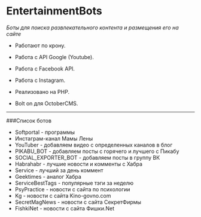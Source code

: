 # EntertainmentBots
_Боты для поиска развлекательного контента и размещения его на сайте_

* Работают по крону.

* Работа с API Google (Youtube).

* Работа с Facebook API.

* Работа с Instagram.

* Реализовано на PHP.

* Bolt on для OctoberCMS.

***  


###Список ботов
* Softportal - программы
* Инстаграм-канал Мамы Лены
* YouTuber - добавляем видео с определенных каналов в блог
* PIKABU_BOT - добавляем посты с горячего и лучшего с Пикабу
* SOCIAL_EXPORTER_BOT - добавляем посты в группу ВК
* Habrahabr - лучшие новости и комменты с Хабра
* Service - лучший за день коммент
* Geektimes - аналог Хабра
* ServiceBestTags - популярные тэги за неделю
* PsyPractice - новости с сайта по психологии
* Kg - новости с сайта Kino-govno.com
* SecretMagNews - новости с сайта СекретФирмы
* FishkiNet - новости с сайта Фишки.Net
